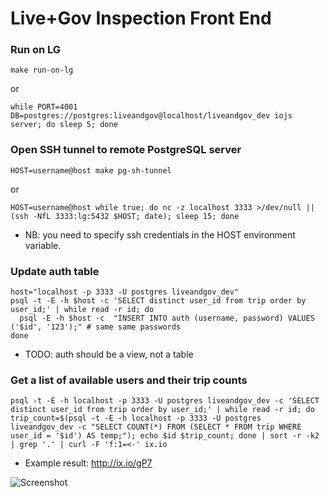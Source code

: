 # Live+Gov Inspection Front End

### Run on LG

```shell
make run-on-lg
```
or

```shell
while PORT=4001 DB=postgres://postgres:liveandgov@localhost/liveandgov_dev iojs server; do sleep 5; done
```

### Open SSH tunnel to remote PostgreSQL server

```shell
HOST=username@host make pg-sh-tunnel
```

or

```shell
HOST=username@host while true; do nc -z localhost 3333 >/dev/null || (ssh -NfL 3333:lg:5432 $HOST; date); sleep 15; done
```

* NB: you need to specify ssh credentials in the HOST environment variable.

### Update auth table

```shell
host="localhost -p 3333 -U postgres liveandgov_dev"
psql -t -E -h $host -c 'SELECT distinct user_id from trip order by user_id;' | while read -r id; do
  psql -E -h $host -c  "INSERT INTO auth (username, password) VALUES ('$id', '123');" # same same passwords
done
```

* TODO: auth should be a view, not a table

### Get a list of available users and their trip counts

```shell
psql -t -E -h localhost -p 3333 -U postgres liveandgov_dev -c 'SELECT distinct user_id from trip order by user_id;' | while read -r id; do trip_count=$(psql -t -E -h localhost -p 3333 -U postgres liveandgov_dev -c "SELECT COUNT(*) FROM (SELECT * FROM trip WHERE user_id = '$id') AS temp;"); echo $id $trip_count; done | sort -r -k2 | grep '.' | curl -F 'f:1=<-' ix.io
```

* Example result: http://ix.io/gP7

![Screenshot](http://cl.ly/image/2R2J2c3y2304/Screen%20Shot%202015-03-10%20at%2007.17.30.png)
